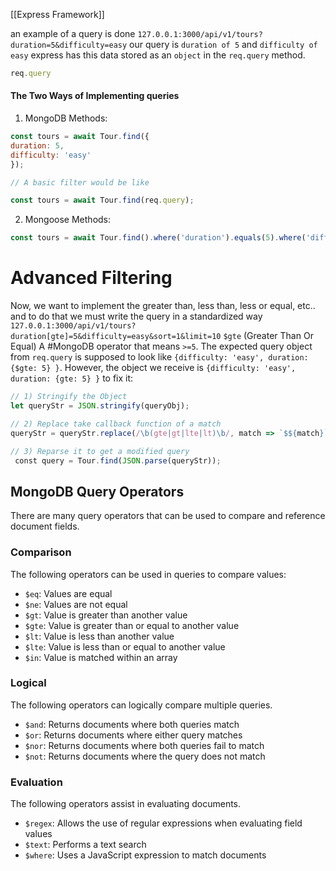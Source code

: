 [[Express Framework]]

an example of a query is done `127.0.0.1:3000/api/v1/tours?duration=5&difficulty=easy` our query is `duration of 5` and `difficulty of easy` express has this data stored as an `object` in the `req.query` method.
```JavaScript
req.query
```

#### The Two Ways of Implementing queries

1. MongoDB Methods:
```JavaScript
const tours = await Tour.find({
duration: 5,
difficulty: 'easy'
});

// A basic filter would be like

const tours = await Tour.find(req.query);
```

2. Mongoose Methods:
```JavaScript
const tours = await Tour.find().where('duration').equals(5).where('difficutly').equals('easy');
```


# Advanced Filtering

Now, we want to implement the greater than, less than, less or equal, etc.. and to do that we must write the query in a standardized way `127.0.0.1:3000/api/v1/tours?duration[gte]=5&difficulty=easy&sort=1&limit=10`
`$gte` (Greater Than Or Equal) A #MongoDB operator that means `>=5`. The expected query object from `req.query` is supposed to look like `{difficulty: 'easy', duration: {$gte: 5} }`. However, the object we receive is `{difficulty: 'easy', duration: {gte: 5} }` to fix it:

```JavaScript
// 1) Stringify the Object
let queryStr = JSON.stringify(queryObj);

// 2) Replace take callback function of a match
queryStr = queryStr.replace(/\b(gte|gt|lte|lt)\b/, match => `$${match}`);

// 3) Reparse it to get a modified query
 const query = Tour.find(JSON.parse(queryStr));

```

## MongoDB Query Operators

There are many query operators that can be used to compare and reference document fields.

### Comparison

The following operators can be used in queries to compare values:

- `$eq`: Values are equal
- `$ne`: Values are not equal
- `$gt`: Value is greater than another value
- `$gte`: Value is greater than or equal to another value
- `$lt`: Value is less than another value
- `$lte`: Value is less than or equal to another value
- `$in`: Value is matched within an array

### Logical

The following operators can logically compare multiple queries.

- `$and`: Returns documents where both queries match
- `$or`: Returns documents where either query matches
- `$nor`: Returns documents where both queries fail to match
- `$not`: Returns documents where the query does not match

### Evaluation

The following operators assist in evaluating documents.

- `$regex`: Allows the use of regular expressions when evaluating field values
- `$text`: Performs a text search
- `$where`: Uses a JavaScript expression to match documents
